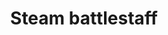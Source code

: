 ---
layout: item
title: Steam battlestaff
item-id: 11787
datatable: true
id: 11787
name: "Steam battlestaff"
members: true
lowalch: 6800
highalch: 10200
examine: "It's a slightly magical stick."
monsters:
  - id: 3129
    name: "K'ril Tsutsaroth"
    members: true
    combat_level: 650
    wiki_url: "https://oldschool.runescape.wiki/w/K'ril_Tsutsaroth"
    drops:
      - quantity: "1"
        rarity: 0.007874015748031496
        drop_requirements: null
---